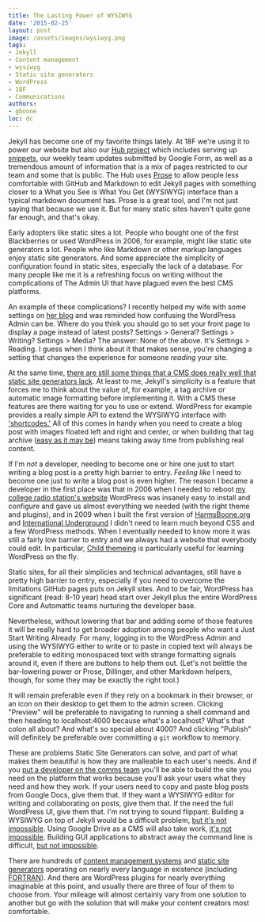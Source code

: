 ```yaml
---
title: The Lasting Power of WYSIWYG
date: '2015-02-25'
layout: post
image: /assets/images/wysiwyg.png
tags:
- Jekyll
- Content management
- wysiwyg
- Static site generators
- WordPress
- 18F
- Communications
authors:
- gboone
loc: dc
---
```

Jekyll has become one of my favorite things lately. At 18F we're using it to
power our website but also our [Hub project](https://18f.gsa.gov/hub/) which
includes serving up [snippets](https://github.com/18F/weekly_snippets), our
weekly team updates submitted by Google Form, as well as a tremendous amount of information that is a
mix of pages restricted to our team and some that is public. The Hub uses
[Prose](https://prose.io) to allow people less comfortable with GitHub and
Markdown to edit
Jekyll pages with something closer to a What you See is What You Get (WYSIWYG)
interface than a typical markdown document has. Prose is a great tool, and I'm
not just saying that because we use it. But for many static sites haven't quite
gone far enough, and that's okay.

Early adopters like static sites a lot. People who bought one of the first
Blackberries or used WordPress in 2006, for example, might like static site
generators a lot.  People who like Markdown or other markup languages enjoy
static site generators. And some appreciate the simplicity of configuration
found in static sites, especially the lack of a database. For many people like
me it is a refreshing focus on writing without the complications of The Admin
UI that have plagued even the best CMS platforms.

An example of these complications? I recently helped my wife with some
settings on [her blog](https://danielle.harmsboone.org) and was reminded how
confusing the WordPress Admin can be. Where do you think you should go to set
your front page to display a page instead of latest posts? Settings > General?
Settings > Writing? Settings > Media? The answer: None of the above.  It's
Settings > Reading. I guess when I think about it that makes sense, you're
changing a setting that changes the experience for someone _reading_ your site.

At the same time, [there are still some things that a CMS does really well that
static site generators
lack](http://greg.harmsboone.org/blog/2014/01/13/octopress-six-months-later/).
At least to me, Jekyll's simplicity is a feature that forces me to think about
the value of, for example, a tag archive or automatic image formatting before
implementing it.  With a CMS these features are there waiting for you to use or
extend. WordPress for example provides a really simple API to extend the
WYSIWYG interface with
['shortcodes.'](http://codex.wordpress.org/Shortcode_API) All of this comes in
handy when you need to create a blog post with images floated left and right
and center, or when building that tag archive ([easy as it may
be](https://github.com/18F/18f.gsa.gov/blob/staging/_plugins/generate_tags.rb))
means taking away time from publishing real content.

If I'm _not_ a developer, needing to become one or hire one just to start
writing a blog post is a pretty high barrier to entry. _Feeling like_ I need to
become one just to write a blog post is even higher. The reason I became a
developer in the first place was that in 2006 when I needed to reboot [my
college radio station's website](https://kgsm.blog.gustavus.edu/) WordPress was
insanely easy to install and configure and gave us almost everything we needed
(with the right theme and plugins), and in 2009 when I built the first version
of [HarmsBoone.org](https://harmsboone.org) and [International
Underground](http://internationalunderground.org) I didn't need to learn much
beyond CSS and a few WordPress methods. When I eventually needed to know more
it was still a fairly low barrier to entry and we always had a website that
everybody could edit. In particular, [Child
themeing](http://codex.wordpress.org/Child_Themes) is particularly useful for
learning WordPress on the fly.

Static sites, for all their simplicies and technical advantages, still have a
pretty high barrier to entry, especially if you need to overcome the
limitations GitHub pages puts on Jekyll sites. And to be fair, WordPress has
significant (read: 8-10 year) head start over Jekyll plus the entire WordPress
Core and Automattic teams nurturing the developer base.

Nevertheless, without lowering that bar and adding some of those features it
will be really hard to get broader adoption among people who want a Just Start
Writing Already.  For many, logging in to the WordPress Admin and using the
WYSIWYG either to write or to paste in copied text will always be preferable to
editing monospaced text with strange formatting signals around it, even if
there are buttons to help them out. (Let's not belittle the bar-lowering power
or Prose, Dillinger, and other Markdown helpers, though, for some they may be
exactly the right tool.)

It will remain preferable even if they rely on a bookmark in their browser, or
an icon on their desktop to get them to the admin screen.  Clicking "Preview"
will be preferable to navigating to running a shell command and then heading to
localhost:4000 because what's a localhost? What's that colon all about? And
what's so special about 4000? And clicking "Publish" will definitely be
preferable over committing a `git` workflow to memory.

These are problems Static Site Generators can solve, and part of what makes
them beautiful is how they are malleable to each user's needs. And if you [put
a developer on the comms
team](http://greg.harmsboone.org/blog/2014/10/18/your-comms-team-should-be-a-devops-team/)
you'll be able to build the site you need on the platform that works because
you'll ask your users what they need and how they work. If your users need to
copy and paste blog posts from Google Docs, give them that. If they want a
WYSIWYG editor for writing and collaborating on posts, give them that.  If the
need the full WordPress UI, give them that. I'm not trying to sound flippant.
Building a WYSIWYG on top of Jekyll would be a difficult problem, [but it's not
impossible](http://madebymany.github.io/sir-trevor-js/docs.html#1-3).  Using
Google Drive as a CMS will also take work, [it's not
impossible](https://docs.google.com/presentation/d/1iWKk8_BRTFP6pPIbL8BM0knRIP0zy6qwsPlaBn1bEyo/present#slide=id.g2526149c_1_14). Building GUI applications to abstract away the command line is difficult, [but not impossible](https://mac.github.com/).

There are hundreds of [content management
systems](http://en.wikipedia.org/wiki/List_of_content_management_systems) and
[static site generators](https://staticsitegenerators.net/) operating on
nearly every language in existence (including
[FORTRAN](http://sourceforge.net/projects/fortranblog/)). And there are
WordPress plugins for nearly everything imaginable at this point, and usually
there are three of four of them to choose from. Your mileage will almost
certainly vary from one solution to another but go with the solution that will
make your content creators most comfortable.
